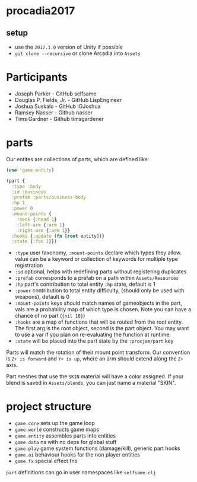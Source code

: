 # procadia2017


## setup

* use the `2017.1.0` version of Unity if possible
* `git clone --recursive` or clone Arcadia into `Assets`

# Participants

* Joseph Parker - GitHub selfsame
* Douglas P. Fields, Jr. - GitHub LispEngineer
* Joshua Suskalo - GitHub IGJoshua
* Ramsey Nasser - Github nasser
* Tims Gardner - Github timsgardener


# parts

Our entites are collections of parts, which are defined like:

```clj
(use 'game.entity)

(part {
  :type :body
  :id :business
  :prefab :parts/business-body
  :hp 1
  :power 0
  :mount-points {
    :neck {:head 1}
    :left-arm {:arm 1}
    :right-arm {:arm 1}} 
  :hooks {:update (fn [root entity])}
  :state {:foo 1}})
 ```
* `:type` user taxonomy, `:mount-points` declare which types they allow. value can be a keyword or collection of keywords for multiple type registration
* `:id` optional, helps with redefining parts without registering duplicates
* `:prefab` corresponds to a prefab on a path within `Assets/Resources`
* `:hp` part's contribution to total entity `:hp` state, default is 1
* `:power` contribution to total entity difficulty, (should only be used with weapons), default is 0
* `:mount-points` keys should match names of gameobjects in the part, vals are a probability map of which type is chosen. Note you can have a chance of no part (`{nil 10}`)
* `:hooks` are a map of functions that will be routed from the root entity.  The first arg is the root object, second is the part object.  You may want to use a var if you plan on re-evaluating the function at runtime.
* `:state` will be placed into the part state by the `:procjam/part` key


Parts will match the rotation of their mount point transform.  Our convention is `Z+ is forward` and `Y+ is up`, where an arm should extend along the `Z+` axis.

Part meshes that use the `SKIN` material will have a color assigned.  If your blend is saved in `Assets/blends`, you can just name a material "SKIN".

# project structure

* `game.core` sets up the game loop
* `game.world` constructs game maps
* `game.entity` assembles parts into entities
* `game.data` ns with no deps for global stuff
* `game.play` game system functions (damage/kill), generic part hooks
* `game.ai` behaviour hooks for the non player entities
* `game.fx` special effect fns

`part` definitions can go in user namespaces like `selfsame.clj`

